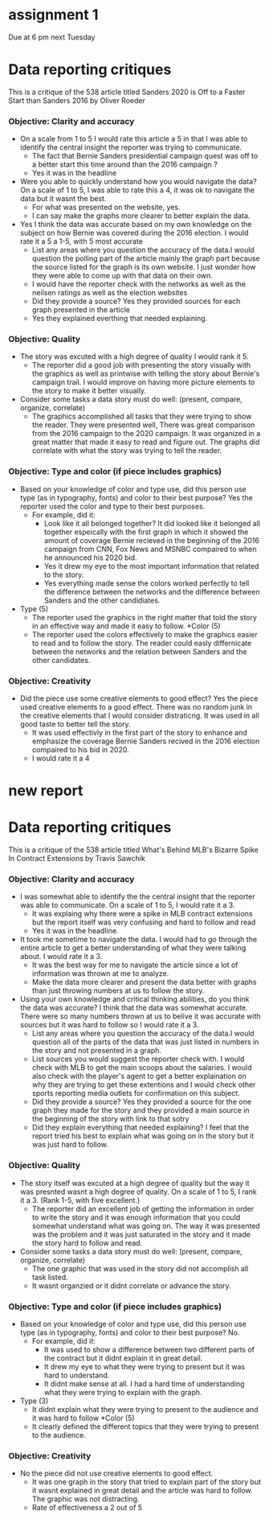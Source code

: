 # assignment 1 
Due at 6 pm next Tuesday

# Data reporting critiques

This is a critique of the 538 article titled Sanders 2020 is Off to a Faster Start than Sanders 2016 by Oliver Roeder

### Objective: Clarity and accuracy

* On a scale from 1 to 5 I would rate this article a 5 in that I was able to identify the central insight the reporter was trying to communicate. 
   * The fact that Bernie Sanders presidential campaign quest was off to a better start this time around than the 2016 campaign ?
   * Yes it was in the headline
* Were you able to quickly understand how you would navigate the data? On a scale of 1 to 5, I was able to rate this a 4, it was ok to navigate the data but it wasnt the best.
   * For what was presented on the website, yes.
   * I can say make the graphs more clearer to better explain the data.
* Yes I think the data was accurate based on my own knowledge on the subject on how Bernie was covered during the 2016 election. I would rate it a 5 a 1-5, with 5 most accurate
   * List any areas where you question the accuracy of the data.I would question the polling part of the article mainly the graph part because the source listed for the graph is its own website. I just wonder how they were able to come up with that data on their own.
   * I would have the reporter check with the networks as well as the neilsen ratings as well as the election websites
   * Did they provide a source? Yes they provided sources for each graph presented in the article
   * Yes they explained everthing that needed explaining.

### Objective: Quality

* The story was excuted with a high degree of quality I would rank it 5. 
   * The reporter did a good job with presenting the story visually with the graphics as well as printwise with telling the story about Bernie's campaign trail. I would improve on having more picture elements to the story to make it better visually.
* Consider some tasks a data story must do well: (present, compare, organize, correlate)
   * The graphics accomplished all tasks that they were trying to show the reader. They were presented well, There was great comparison from the 2016 campaign to the 2020 campaign. It was organized in a great matter that made it easy to read and figure out. The graphs did correlate with what the story was trying to tell the reader.
   

### Objective: Type and color (if piece includes graphics)

* Based on your knowledge of color and type use, did this person use type (as in typography, fonts) and color to their best purpose? Yes the reporter used the color and type to their best purposes.
   * For example, did it: 
       * Look like it all belonged together? It did looked like it belonged all together espeically with the first graph in which it showed the amount of coverage Bernie recieved in the beginning of the 2016 campaign from CNN, Fox News and MSNBC compaired to when he announced his 2020 bid.
       * Yes it drew my eye to the most important information that related to the story.
       * Yes everything made sense the colors worked perfectly to tell the difference between the networks and the difference between Sanders and the other candidiates.
* Type (5)
   * The reporter used the graphics in the right matter that told the story in an effective way and made it easy to follow.
*Color (5)
   * The reporter used the colors effectively to make the graphics easier to read and to follow the story. The reader could easly differnicate between the networks and the relation between Sanders and the other candidates.
   
### Objective: Creativity

* Did the piece use some creative elements to good effect? Yes the piece used creative elements to a good effect.  There was no random junk in the creative elements that I would consider distraticng. It was used in all good taste to better tell the story.
   * It was used effectivly in the first part of the story to enhance and emphasize the coverage Bernie Sanders recived in the 2016 election compaired to his bid in 2020.
   * I would rate it a 4 

# new report


# Data reporting critiques

This is a critique of the 538 article titled What's Behind MLB's Bizarre Spike In Contract Extensions by Travis Sawchik

### Objective: Clarity and accuracy

* I was somewhat able to identify the the central insight that the reporter was able to communicate. On a scale of 1 to 5, I would rate it a 3. 
   * It was explaing why there were a spike in MLB contract extensions but the report itself was very confusing and hard to follow and read
   * Yes it was in the headline.
* It took me sometime to navigate the data. I would had to go through the entire article to get a better understanding of what they were talking about. I would rate it a 3.
   * It was the best way for me to navigate the article since a lot of information was thrown at me to analyze.
   * Make the data more clearer and present the data better with graphs than just throwing numbers at us to follow the story.
* Using your own knowledge and critical thinking abilities, do you think the data was accurate? I think that the data was somewhat accurate. There were so many numbers thrown at us to belive it was accurate with sources but it was hard to follow so I would rate it a 3.
   * List any areas where you question the accuracy of the data.I would question all of the parts of the data that was just listed in numbers in the story and not presented in a graph.
   * List sources you would suggest the reporter check with. I would check with MLB to get the main scoops about the salaries. I would also check with the player's agent to get a better explaination on why they are trying to get these extentions and I would check other sports reporting media outlets for confirmation on this subject.
   * Did they provide a source? Yes they provided a source for the one graph they made for the story and they provided a main source in the beginning  of the story with link to that sotry 
   * Did they explain everything that needed explaining? I feel that the report tried his best to explain what was going on in the story but it was just hard to follow.

### Objective: Quality

* The story itself was excuted at a high degree of quality but the way it was presnted wasnt a high degree of quality. On a scale of 1 to 5, I rank it a 3. (Rank 1-5, with five excellent.)
   * The reporter did an excellent job of getting the information in order to write the story and it was enough information that you could somewhat understand what was going on. The way it was presented was the problem and it was just saturated in the story and it made the story hard to follow and read.
* Consider some tasks a data story must do well: (present, compare, organize, correlate)
   * The one graphic that was used in the story did not accomplish all task listed.
   * It wasnt organzied or it didnt correlate or advance the story.

### Objective: Type and color (if piece includes graphics)

* Based on your knowledge of color and type use, did this person use type (as in typography, fonts) and color to their best purpose? No.
   * For example, did it: 
       * It was used to show a difference between two different parts of the contract but it didnt explain it in great detail.
       * It drew my eye to what they were trying to present but it was hard to understand.
       * It didnt make sense at all. I had a hard time of understanding what they were trying to explain with the graph.
* Type (3)
   * It didnt explain what they were trying to present to the audience and it was hard to follow
*Color (5)
   * It clearly defined the different topics that they were trying to present to the audience.
   
### Objective: Creativity

* No the piece did not use creative elements to good effect.
   * It was one graph in the story that tried to explain part of the story but it wasnt explained in great detail and the article was hard to follow. The graphic was not distracting.
   * Rate of effectiveness a 2 out of 5
